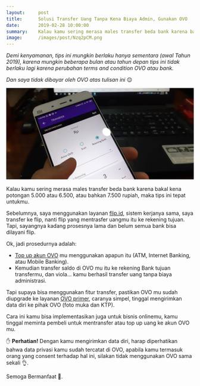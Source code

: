 ```yaml
---
layout:     post
title:      Solusi Transfer Uang Tanpa Kena Biaya Admin, Gunakan OVO
date:       2019-02-28 10:00:00
summary:    Kalau kamu sering merasa males transfer beda bank karena bakal kena potongan 5.000 atau 6.500, atau bahkan 7.500 rupiah, maka tips ini tepat untukmu.
image:      /images/post/Nzq2pCM.png
---
```


*Demi kenyamanan, tips ini mungkin berlaku hanya sementara (awal Tahun 2019), karena mungkin beberapa bulan atau tahun depan tips ini tidak berlaku lagi karena perubahan terms and condition OVO atau bank.*

*Dan saya tidak dibayar oleh OVO atas tulisan ini* 😌

![Transfer melalui OVO](/images/post/Nzq2pCM.png)

Kalau kamu sering merasa males transfer beda bank karena bakal kena potongan 5.000 atau 6.500, atau bahkan 7.500 rupiah, maka tips ini tepat untukmu.

Sebelumnya, saya menggunakan layanan [flip.id](https://flip.id/), sistem kerjanya sama, saya transfer ke flip, nanti flip yang mentrasfer uangmu itu ke rekening tujuan. Tapi, sayangnya kadang prosesnya lama dan belum semua bank bisa dilayani flip.

Ok, jadi prosedurnya adalah:

- [Top up akun OVO](https://www.ovo.id/howtotopup) mu menggunakan apapun itu (ATM, Internet Banking, atau Mobile Banking).
- Kemudian transfer saldo di OVO mu itu ke rekening Bank tujuan transfermu, dan viola... kamu berhasil transfer uang tanpa biaya administrasi.

Tapi supaya bisa menggunakan fitur transfer, pastikan OVO mu sudah diupgrade ke layanan [OVO primer](https://www.ovo.id/faq), caranya simpel, tinggal mengirimkan data diri ke pihak OVO (foto muka dan KTP).

Cara ini kamu bisa implementasikan juga untuk bisnis onlinemu, kamu tinggal meminta pembeli untuk mentransfer atau top up uang ke akun OVO mu.

✋ **Perhatian!** Dengan kamu mengirimkan data diri, harap diperhatikan bahwa data privasi kamu sudah tercatat di OVO, apabila kamu termasuk orang yang consent terhadap hal ini, silakan tidak menggunakan OVO sama sekali 👌.

Semoga Bermanfaat 👋.
